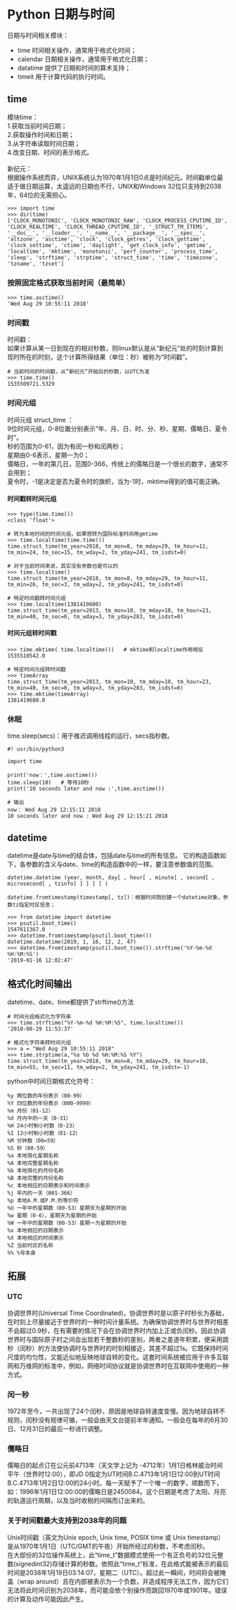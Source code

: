 # Python 日期与时间
日期与时间相关模块：</br>
* time 时间相关操作，通常用于格式化时间；</br>
* calendar 日期相关操作，通常用于格式化日期；</br>
* datatime 提供了日期和时间的算术支持；</br>
* timeit 用于计算代码的执行时间。</br>

## time
模块time：</br>
1.获取当前时间日期；</br>
2.获取操作时间和日期；</br>
3.从字符串读取时间日期；</br>
4.改变日期、时间的表示格式。</br>
</br>
新纪元：</br>
根据操作系统而异，UNIX系统认为1970年1月1日0点是时间纪元。时间戳单位最适于做日期运算，太遥远的日期也不行，UNIX和Windows 32位只支持到2038年，64位的无需担心。</br>
```
>>> import time
>>> dir(time)
['CLOCK_MONOTONIC', 'CLOCK_MONOTONIC_RAW', 'CLOCK_PROCESS_CPUTIME_ID', 'CLOCK_REALTIME', 'CLOCK_THREAD_CPUTIME_ID', '_STRUCT_TM_ITEMS', '__doc__', '__loader__', '__name__', '__package__', '__spec__', 'altzone', 'asctime', 'clock', 'clock_getres', 'clock_gettime', 'clock_settime', 'ctime', 'daylight', 'get_clock_info', 'gmtime', 'localtime', 'mktime', 'monotonic', 'perf_counter', 'process_time', 'sleep', 'strftime', 'strptime', 'struct_time', 'time', 'timezone', 'tzname', 'tzset']
```
### 按照固定格式获取当前时间（最简单）
```
>>> time.asctime()
'Wed Aug 29 10:55:11 2018'
```
### 时间戳
时间戳：</br>
如果计算从某一日到现在的相对秒数，则linux默认是从“新纪元”处的时刻计算到现时所在的时刻，这个计算所得结果（单位：秒）被称为“时间戳”。</br>
```
# 当前时间的时间戳，从“新纪元”开始后的秒数，以UTC为准
>>> time.time()
1535509721.5329
```

### 时间元组
时间元组 struct_time ：</br>
9位时间元组，0-8位置分别表示“年、月、日、时、分、秒、星期、儒略日、夏令时”。</br>
秒的范围为0-61，因为有闰一秒和闰两秒；</br>
星期由0-6表示，星期一为0；</br>
儒略日，一年的第几日，范围0-366，传统上的儒略日是一个很长的数字，通常不会用到；</br>
夏令时，-1是决定是否为夏令时的旗帜，当为-1时，mktime得到的值可能正确。</br>

#### 时间戳转时间元组
```
>>> type(time.time())
<class 'float'>

# 转为本地时间的时间元组，如果想转为国际标准时间用gmtime
>>> time.localtime(time.time())
time.struct_time(tm_year=2018, tm_mon=8, tm_mday=29, tm_hour=11, tm_min=24, tm_sec=15, tm_wday=2, tm_yday=241, tm_isdst=0)

# 对于当前时间来说，其实没有参数也是可以的
>>> time.localtime()
time.struct_time(tm_year=2018, tm_mon=8, tm_mday=29, tm_hour=11, tm_min=26, tm_sec=3, tm_wday=2, tm_yday=241, tm_isdst=0)

# 特定时间戳转时间元组
>>> time.localtime(1381419600)
time.struct_time(tm_year=2013, tm_mon=10, tm_mday=10, tm_hour=23, tm_min=40, tm_sec=0, tm_wday=3, tm_yday=283, tm_isdst=0)
```
#### 时间元组转时间戳
```
>>> time.mktime( time.localtime())   # mktime和localtime作用相反
1535510542.0

# 特定时间元组转时间戳
>>> timeArray
time.struct_time(tm_year=2013, tm_mon=10, tm_mday=10, tm_hour=23, tm_min=40, tm_sec=0, tm_wday=3, tm_yday=283, tm_isdst=0)
>>> time.mktime(timeArray)
1381419600.0
```
### 休眠
time.sleep(secs)：用于推迟调用线程的运行，secs指秒数。
```
#! usr/bin/python3

import time

print('now：',time.asctime())
time.sleep(10)   # 等待10秒
print('10 seconds later and now :',time.asctime())

# 输出
now： Wed Aug 29 12:15:11 2018
10 seconds later and now : Wed Aug 29 12:15:21 2018
```
## datetime
datetime是date与time的结合体，包括date与time的所有信息。
它的构造函数如下，各参数的含义与date、time的构造函数中的一样，要注意参数值的范围。
```
datetime.datetime (year, month, day[ , hour[ , minute[ , second[ , microsecond[ , tzinfo] ] ] ] ] )

datetime.fromtimestamp(timestamp[, tz])：根据时间戮创建一个datetime对象，参数tz指定时区信息；
```
```
>>> from datetime import datetime
>>> psutil.boot_time()
1547611367.0
>>> datetime.fromtimestamp(psutil.boot_time())
datetime.datetime(2019, 1, 16, 12, 2, 47)
>>> datetime.fromtimestamp(psutil.boot_time()).strftime('%Y-%m-%d %H:%M:%S')
'2019-01-16 12:02:47'

```

## 格式化时间输出
datetime、date、time都提供了strftime()方法
```
# 时间元组格式化为字符串
>>> time.strftime("%Y-%m-%d %H:%M:%S", time.localtime())
'2018-08-29 11:53:37'

# 格式化字符串转时间元组
>>> a = "Wed Aug 29 10:55:11 2018"
>>> time.strptime(a,"%a %b %d %H:%M:%S %Y")
time.struct_time(tm_year=2018, tm_mon=8, tm_mday=29, tm_hour=10, tm_min=55, tm_sec=11, tm_wday=2, tm_yday=241, tm_isdst=-1)
```
python中时间日期格式化符号：
```
%y 两位数的年份表示（00-99）
%Y 四位数的年份表示（000-9999）
%m 月份（01-12）
%d 月内中的一天（0-31）
%H 24小时制小时数（0-23）
%I 12小时制小时数（01-12）
%M 分钟数（00=59）
%S 秒（00-59）
%a 本地简化星期名称
%A 本地完整星期名称
%b 本地简化的月份名称
%B 本地完整的月份名称
%c 本地相应的日期表示和时间表示
%j 年内的一天（001-366）
%p 本地A.M.或P.M.的等价符
%U 一年中的星期数（00-53）星期天为星期的开始
%w 星期（0-6），星期天为星期的开始
%W 一年中的星期数（00-53）星期一为星期的开始
%x 本地相应的日期表示
%X 本地相应的时间表示
%Z 当前时区的名称
%% %号本身
```







## 拓展
### UTC
协调世界时(Universal Time Coordinated)，协调世界时是以原子时秒长为基础，在时刻上尽量接近于世界时的一种时间计量系统。为确保协调世界时与世界时相差不会超过0.9秒，在有需要的情况下会在协调世界时内加上正或负闰秒。因此协调世界时与国际原子时之间会出现若干整数秒的差别，两者之差逐年积累，便采用跳秒（闰秒）的方法使协调时与世界时的时刻相接近，其差不超过1s。它既保持时间尺度的均匀性，又能近似地反映地球自转的变化。这套时间系统被应用于许多互联网和万维网的标准中，例如，网络时间协议就是协调世界时在互联网中使用的一种方式。

### 闰一秒
1972年至今，一共出现了24个闰秒，原因是地球自转速度变慢。因为地球自转不规则，闰秒没有规律可循，一般会由天文台提前半年通知。一般会在每年的6月30日、12月31日的最后一秒进行调整。

### 儒略日
儒略日的起点订在公元前4713年（天文学上记为 -4712年）1月1日格林威治时间平午（世界时12:00），即JD 0指定为UT时间B.C.4713年1月1日12:00到UT时间B.C.4713年1月2日12:00的24小时。每一天赋予了一个唯一的数字，顺数而下，如：1996年1月1日12:00:00的儒略日是2450084。这个日期是考虑了太阳、月亮的轨道运行周期，以及当时收税的间隔而订出来的。

### 关于时间戳最大支持到2038年的问题
Unix时间戳（英文为Unix epoch, Unix time, POSIX time 或 Unix timestamp）是从1970年1月1日（UTC/GMT的午夜）开始所经过的秒数，不考虑闰秒。 </br>
在大部份的32位操作系统上，此“time_t”数据模式使用一个有正负号的32位元整数(signedint32)存储计算的秒数。依照此“time_t”标准，在此格式能被表示的最后时间是2038年1月19日03:14:07，星期二（UTC）。超过此一瞬间，时间将会被掩盖（wrap around）且在内部被表示为一个负数，并造成程序无法工作，因为它们无法将此时间识别为2038年，而可能会依个别操作而跳回1970年或1901年。错误的计算及动作可能因此产生。

